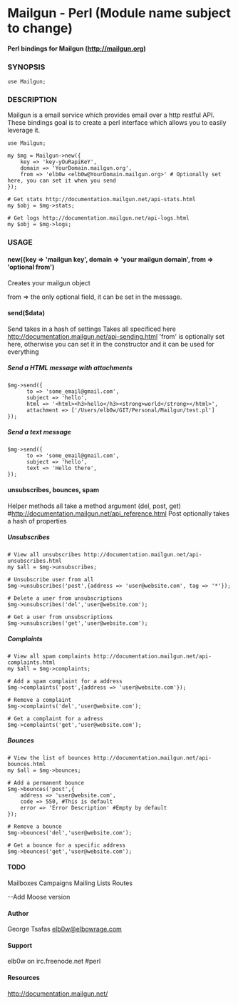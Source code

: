 Mailgun - Perl (Module name subject to change)
===================
#### Perl bindings for Mailgun (http://mailgun.org)

### SYNOPSIS

    use Mailgun;


### DESCRIPTION

Mailgun is a email service which provides email over a http restful API.
These bindings goal is to create a perl interface which allows you to
easily leverage it.

    use Mailgun;

    my $mg = Mailgun->new({ 
        key => 'key-yOuRapiKeY',
        domain => 'YourDomain.mailgun.org',
        from => 'elb0w <elb0w@YourDomain.mailgun.org>' # Optionally set here, you can set it when you send
    });
   
    # Get stats http://documentation.mailgun.net/api-stats.html
    my $obj = $mg->stats; 

    # Get logs http://documentation.mailgun.net/api-logs.html
    my $obj = $mg->logs; 

    

### USAGE

#### new({key => 'mailgun key', domain => 'your mailgun domain', from => 'optional from')

Creates your mailgun object

from => the only optional field, it can be set in the message.



#### send($data)

Send takes in a hash of settings
Takes all specificed here http://documentation.mailgun.net/api-sending.html
'from' is optionally set here, otherwise you can set it in the constructor and it can be used for everything

##### Send a HTML message with attachments
    $mg->send({
          to => 'some_email@gmail.com',
          subject => 'hello',
          html => '<html><h3>hello</h3><strong>world</strong></html>',
          attachment => ['/Users/elb0w/GIT/Personal/Mailgun/test.pl']
    });

##### Send a text message
    $mg->send({
          to => 'some_email@gmail.com',
          subject => 'hello',
          text => 'Hello there',
    });


#### unsubscribes, bounces, spam

Helper methods all take a method argument (del, post, get)
#http://documentation.mailgun.net/api_reference.html
Post optionally takes a hash of properties

##### Unsubscribes
    
    # View all unsubscribes http://documentation.mailgun.net/api-unsubscribes.html
    my $all = $mg->unsubscribes; 

    # Unsubscribe user from all 
    $mg->unsubscribes('post',{address => 'user@website.com', tag => '*'});

    # Delete a user from unsubscriptions
    $mg->unsubscribes('del','user@website.com');

    # Get a user from unsubscriptions
    $mg->unsubscribes('get','user@website.com');

    
##### Complaints
    
    # View all spam complaints http://documentation.mailgun.net/api-complaints.html
    my $all = $mg->complaints; 

    # Add a spam complaint for a address
    $mg->complaints('post',{address => 'user@website.com'});

    # Remove a complaint
    $mg->complaints('del','user@website.com');

    # Get a complaint for a adress
    $mg->complaints('get','user@website.com');

##### Bounces

    # View the list of bounces http://documentation.mailgun.net/api-bounces.html
    my $all = $mg->bounces; 

    # Add a permanent bounce
    $mg->bounces('post',{
        address => 'user@website.com',
        code => 550, #This is default
        error => 'Error Description' #Empty by default
    });

    # Remove a bounce
    $mg->bounces('del','user@website.com');

    # Get a bounce for a specific address
    $mg->bounces('get','user@website.com');

#### TODO

Mailboxes
Campaigns
Mailing Lists
Routes

--Add Moose version

#### Author

George Tsafas <elb0w@elbowrage.com>


#### Support

elb0w on irc.freenode.net #perl


#### Resources

http://documentation.mailgun.net/


